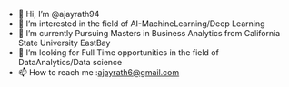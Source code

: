 - 👋 Hi, I’m @ajayrath94
- 👀 I’m interested in the field of AI-MachineLearning/Deep Learning
- 🌱 I’m currently Pursuing Masters in Business Analytics from California State University EastBay
- 💞️ I’m looking for Full Time opportunities in the field of DataAnalytics/Data science
- 📫 How to reach me :ajayrath6@gmail.com

<!---
ajayrath94/ajayrath94 is a ✨ special ✨ repository because its `README.md` (this file) appears on your GitHub profile.
You can click the Preview link to take a look at your changes.
--->
